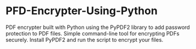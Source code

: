 # PFD-Encrypter-Using-Python
PDF encrypter built with Python using the PyPDF2 library to add password protection to PDF files. Simple command-line tool for encrypting PDFs securely. Install PyPDF2 and run the script to encrypt your files.
